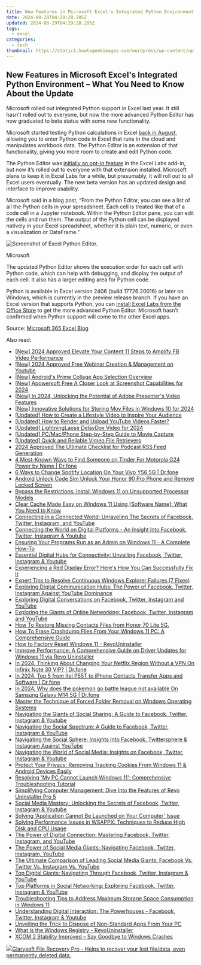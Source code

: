 ```yaml
---
title: New Features in Microsoft Excel's Integrated Python Environment – What You Need to Know About the Update
date: 2024-08-28T04:29:28.205Z
updated: 2024-08-29T04:29:28.205Z
tags:
  - excel
categories:
  - tech
thumbnail: https://static1.howtogeekimages.com/wordpress/wp-content/uploads/2024/04/an-excel-spreadsheet-in-the-background-with-the-excel-logo-in-front.jpg
---
```


## New Features in Microsoft Excel's Integrated Python Environment – What You Need to Know About the Update

Microsoft rolled out integrated Python support in Excel last year. It still hasn’t rolled out to everyone, but now the more advanced Python Editor has now graduated to beta status with some new functionality.

 Microsoft started testing Python calculations in Excel [back in August](https://fox-blue.techidaily.com/updated-in-2024-the-sleep-inducing-series-analyzing-video-bedtime-stories/), allowing you to enter Python code in Excel that runs in the cloud and manipulates workbook data. The Python Editor is an extension of that functionality, giving you more room to create and edit Python code.

 The Python Editor was [initially an opt-in feature](https://android-transfer.techidaily.com/in-2024-how-to-transfer-photos-from-honor-magic-v2-to-new-android-drfone-by-drfone-transfer-from-android-transfer-from-android/) in the Excel Labs add-in, but now it’s rolled out to everyone with that extension installed. Microsoft plans to keep it in Excel Labs for a while, but presumably, it will roll out to all Excel users eventually. The new beta version has an updated design and interface to improve usability.

 Microsoft said in a blog post, “From the Python Editor, you can see a list of all the Python cells in your spreadsheet. Each cell is treated like that of a code cell in a Jupyter notebook. Within the Python Editor pane, you can edit the cells and run them. The output of the Python cell can be displayed natively in your Excel spreadsheet, whether it is plain text, numeric, or even a visualization or DataFrame.”

![Screenshot of Excel Python Editor.](https://static1.howtogeekimages.com/wordpress/wp-content/uploads/2024/07/example_0.png) 

Microsoft

 The updated Python Editor shows the execution order for each cell with Python code, which can help with debugging, and display the output of each cell. It also has a larger editing area for Python code.

 Python is available in Excel version 2406 (build 17726.20016) or later on Windows, which is currently in the preview release branch. If you have an Excel version that supports Python, you can [install Excel Labs from the Office Store](https://support.microsoft.com/office/get-an-office-add-in-for-excel-d3df5854-0a4e-4169-9cc3-25177a288d3d) to get the more advanced Python Editor. Microsoft hasn’t confirmed when Python support will come to the other Excel apps.

 Source: [Microsoft 365 Excel Blog](https://techcommunity.microsoft.com/t5/excel-blog/graduating-the-python-editor-to-insiders-beta/ba-p/4185867)

<ins class="adsbygoogle"
     style="display:block"
     data-ad-format="autorelaxed"
     data-ad-client="ca-pub-7571918770474297"
     data-ad-slot="1223367746"></ins>



<ins class="adsbygoogle"
     style="display:block"
     data-ad-client="ca-pub-7571918770474297"
     data-ad-slot="8358498916"
     data-ad-format="auto"
     data-full-width-responsive="true"></ins>

<span class="atpl-alsoreadstyle">Also read:</span>
<div><ul>
<li><a href="https://facebook-video-recording.techidaily.com/new-2024-approved-elevate-your-content-11-steps-to-amplify-fb-video-performance/"><u>[New] 2024 Approved  Elevate Your Content  11 Steps to Amplify FB Video Performance</u></a></li>
<li><a href="https://youtube-web.techidaily.com/024-approved-free-webinar-creation-and-management-on-youtube/"><u>[New] 2024 Approved  Free Webinar Creation & Management on Youtube</u></a></li>
<li><a href="https://extra-hints.techidaily.com/new-androids-prime-collage-app-selection-overview/"><u>[New] Android's Prime Collage App Selection Overview</u></a></li>
<li><a href="https://on-screen-recording.techidaily.com/new-apowersoft-free-a-closer-look-at-screenshot-capabilities-for-2024/"><u>[New] Apowersoft Free  A Closer Look at Screenshot Capabilities for 2024</u></a></li>
<li><a href="https://digital-screen-recording.techidaily.com/new-in-2024-unlocking-the-potential-of-adobe-presenters-video-features/"><u>[New] In 2024, Unlocking the Potential of Adobe Presenter's Video Features</u></a></li>
<li><a href="https://screen-capture.techidaily.com/new-innovative-solutions-for-storing-mov-files-in-windows-10-for-2024/"><u>[New] Innovative Solutions for Storing Mov Files in Windows 10 for 2024</u></a></li>
<li><a href="https://eaxpv-info.techidaily.com/updated-how-to-create-a-lifestyle-video-to-inspire-your-audience/"><u>[Updated] How to Create a Lifestyle Video to Inspire Your Audience</u></a></li>
<li><a href="https://facebook-record-videos.techidaily.com/updated-how-to-render-and-upload-youtube-videos-faster/"><u>[Updated] How to Render and Upload YouTube Videos Faster?</u></a></li>
<li><a href="https://screen-mirroring-recording.techidaily.com/updated-lightninglapse-delaydox-video-for-2024/"><u>[Updated] LightningLapse DelayDox Video for 2024</u></a></li>
<li><a href="https://screen-recording.techidaily.com/updated-pcmacphone-step-by-step-guide-to-movie-capture/"><u>[Updated] PC/Mac/Phone  Step-by-Step Guide to Movie Capture</u></a></li>
<li><a href="https://vimeo-videos.techidaily.com/updated-quick-and-reliable-vimeo-file-retrievers/"><u>[Updated] Quick and Reliable Vimeo File Retrievers</u></a></li>
<li><a href="https://some-guidance.techidaily.com/2024-approved-the-ultimate-checklist-for-podcast-rss-feed-generation/"><u>2024 Approved  The Ultimate Checklist for Podcast RSS Feed Generation</u></a></li>
<li><a href="https://location-social.techidaily.com/4-most-known-ways-to-find-someone-on-tinder-for-motorola-g24-power-by-name-drfone-by-drfone-virtual-android/"><u>4 Most-Known Ways to Find Someone on Tinder For Motorola G24 Power by Name | Dr.fone</u></a></li>
<li><a href="https://location-fake.techidaily.com/6-ways-to-change-spotify-location-on-your-vivo-y56-5g-drfone-by-drfone-virtual-android/"><u>6 Ways to Change Spotify Location On Your Vivo Y56 5G | Dr.fone</u></a></li>
<li><a href="https://sim-unlock.techidaily.com/android-unlock-code-sim-unlock-your-honor-90-pro-phone-and-remove-locked-screen-by-drfone-android/"><u>Android Unlock Code Sim Unlock Your Honor 90 Pro Phone and Remove Locked Screen</u></a></li>
<li><a href="https://win-forum.techidaily.com/bypass-the-restrictions-install-windows-11-on-unsupported-processor-models/"><u>Bypass the Restrictions: Install Windows 11 on Unsupported Processor Models</u></a></li>
<li><a href="https://win-forum.techidaily.com/clear-cache-made-easy-on-windows-11-using-software-name-what-you-need-to-know/"><u>Clear Cache Made Easy on Windows 11 Using [Software Name]: What You Need to Know</u></a></li>
<li><a href="https://win-forum.techidaily.com/connecting-in-a-connected-world-unraveling-the-secrets-of-facebook-twitter-instagram-and-youtube/"><u>Connecting in a Connected World: Unraveling The Secrets of Facebook, Twitter, Instagram, and YouTube</u></a></li>
<li><a href="https://win-forum.techidaily.com/connecting-the-world-on-digital-platforms-an-insight-into-facebook-twitter-instagram-and-youtube/"><u>Connecting the World on Digital Platforms - An Insight Into Facebook, Twitter, Instagram & Youtube</u></a></li>
<li><a href="https://win-forum.techidaily.com/ensuring-your-programs-run-as-an-admin-on-windows-11-a-complete-how-to/"><u>Ensuring Your Programs Run as an Admin on Windows 11 - A Complete How-To</u></a></li>
<li><a href="https://win-forum.techidaily.com/essential-digital-hubs-for-connectivity-unveiling-facebook-twitter-instagram-and-youtube/"><u>Essential Digital Hubs for Connectivity: Unveiling Facebook, Twitter, Instagram & Youtube</u></a></li>
<li><a href="https://win-forum.techidaily.com/experiencing-a-red-display-error-heres-how-you-can-successfully-fix-it/"><u>Experiencing a Red Display Error? Here's How You Can Successfully Fix It</u></a></li>
<li><a href="https://win-forum.techidaily.com/expert-tips-to-resolve-continuous-windows-explorer-failures-7-fixes/"><u>Expert Tips to Resolve Continuous Windows Explorer Failures (7 Fixes)</u></a></li>
<li><a href="https://win-forum.techidaily.com/exploring-digital-communication-hubs-the-power-of-facebook-twitter-instagram-against-youtube-dominance/"><u>Exploring Digital Communication Hubs: The Power of Facebook, Twitter, Instagram Against YouTube Dominance</u></a></li>
<li><a href="https://win-forum.techidaily.com/exploring-digital-conversations-on-facebook-twitter-instagram-and-youtube/"><u>Exploring Digital Conversations on Facebook, Twitter, Instagram and YouTube</u></a></li>
<li><a href="https://win-forum.techidaily.com/1722915373130-exploring-the-giants-of-online-networking-facebook-twitter-instagram-and-youtube/"><u>Exploring the Giants of Online Networking: Facebook, Twitter, Instagram and YouTube</u></a></li>
<li><a href="https://blog-min.techidaily.com/how-to-restore-missing-contacts-files-from-honor-70-lite-5g-by-fonelab-android-recover-contacts/"><u>How To  Restore Missing Contacts Files from Honor 70 Lite 5G.</u></a></li>
<li><a href="https://win-forum.techidaily.com/how-to-erase-crashdump-files-from-your-windows-11-pc-a-comprehensive-guide/"><u>How To Erase Crashdump Files From Your Windows 11 PC: A Comprehensive Guide</u></a></li>
<li><a href="https://win-forum.techidaily.com/how-to-factory-reset-windows-11-revouninstaller/"><u>How to Factory Reset Windows 11 - RevoUninstaller</u></a></li>
<li><a href="https://win-forum.techidaily.com/improve-performance-a-comprehensive-guide-on-driver-updates-for-windows-11-via-revo-uninstaller/"><u>Improve Performance: A Comprehensive Guide on Driver Updates for Windows 11 via Revo Uninstaller</u></a></li>
<li><a href="https://phone-solutions.techidaily.com/in-2024-thinking-about-changing-your-netflix-region-without-a-vpn-on-infinix-note-30-vip-drfone-by-drfone-virtual-android/"><u>In 2024, Thinking About Changing Your Netflix Region Without a VPN On Infinix Note 30 VIP? | Dr.fone</u></a></li>
<li><a href="https://android-transfer.techidaily.com/in-2024-top-5-from-itel-p55t-to-iphone-contacts-transfer-apps-and-software-drfone-by-drfone-transfer-from-android-transfer-from-android/"><u>In 2024, Top 5 from Itel P55T to iPhone Contacts Transfer Apps and Software | Dr.fone</u></a></li>
<li><a href="https://change-location.techidaily.com/in-2024-why-does-the-pokemon-go-battle-league-not-available-on-samsung-galaxy-m14-5g-drfone-by-drfone-virtual-android/"><u>In 2024, Why does the pokemon go battle league not available On Samsung Galaxy M14 5G | Dr.fone</u></a></li>
<li><a href="https://win-forum.techidaily.com/master-the-technique-of-forced-folder-removal-on-windows-operating-systems/"><u>Master the Technique of Forced Folder Removal on Windows Operating Systems</u></a></li>
<li><a href="https://win-forum.techidaily.com/navigating-the-giants-of-social-sharing-a-guide-to-facebook-twitter-instagram-and-youtube/"><u>Navigating the Giants of Social Sharing: A Guide to Facebook, Twitter, Instagram & Youtube</u></a></li>
<li><a href="https://win-forum.techidaily.com/navigating-the-social-spectrum-a-guide-to-facebook-twitter-instagram-and-youtube/"><u>Navigating the Social Spectrum: A Guide to Facebook, Twitter, Instagram & YouTube</u></a></li>
<li><a href="https://win-forum.techidaily.com/navigating-the-social-sphere-insights-into-facebook-twittersphere-and-instagram-against-youtube/"><u>Navigating the Social Sphere: Insights Into Facebook, Twittersphere & Instagram Against YouTube</u></a></li>
<li><a href="https://win-forum.techidaily.com/navigating-the-world-of-social-media-insights-on-facebook-twitter-instagram-and-youtube/"><u>Navigating the World of Social Media: Insights on Facebook, Twitter, Instagram & Youtube</u></a></li>
<li><a href="https://win-forum.techidaily.com/protect-your-privacy-removing-tracking-cookies-from-windows-11-and-android-devices-easily/"><u>Protect Your Privacy: Removing Tracking Cookies From Windows 11 & Android Devices Easily</u></a></li>
<li><a href="https://win-forum.techidaily.com/resolving-my-pc-cannot-launch-windows-11-comprehensive-troubleshooting-tutorial/"><u>Resolving 'My PC Cannot Launch Windows 11': Comprehensive Troubleshooting Tutorial</u></a></li>
<li><a href="https://win-forum.techidaily.com/simplifying-computer-management-dive-into-the-features-of-revo-uninstaller-pro-5/"><u>Simplifying Computer Management: Dive Into the Features of Revo Uninstaller Pro 5</u></a></li>
<li><a href="https://win-forum.techidaily.com/social-media-mastery-unlocking-the-secrets-of-facebook-twitter-instagram-and-youtube/"><u>Social Media Mastery: Unlocking the Secrets of Facebook, Twitter, Instagram & Youtube</u></a></li>
<li><a href="https://win-forum.techidaily.com/solving-application-cannot-be-launched-on-your-computer-issue/"><u>Solving 'Application Cannot Be Launched on Your Computer' Issue</u></a></li>
<li><a href="https://win-forum.techidaily.com/solving-performance-issues-in-wsappx-techniques-to-reduce-high-disk-and-cpu-usage/"><u>Solving Performance Issues in WSAPPX: Techniques to Reduce High Disk and CPU Usage</u></a></li>
<li><a href="https://win-forum.techidaily.com/the-power-of-digital-connection-mastering-facebook-twitter-instagram-and-youtube/"><u>The Power of Digital Connection: Mastering Facebook, Twitter, Instagram, and YouTube</u></a></li>
<li><a href="https://win-forum.techidaily.com/the-power-of-social-media-giants-navigating-facebook-twitter-instagram-youtube/"><u>The Power of Social Media Giants: Navigating Facebook, Twitter, Instagram, YouTube</u></a></li>
<li><a href="https://win-forum.techidaily.com/the-ultimate-comparison-of-leading-social-media-giants-facebook-vs-twitter-vs-instagram-vs-youtube/"><u>The Ultimate Comparison of Leading Social Media Giants: Facebook Vs. Twitter Vs. Instagram Vs. YouTube</u></a></li>
<li><a href="https://win-forum.techidaily.com/top-digital-giants-navigating-through-facebook-twitter-instagram-and-youtube/"><u>Top Digital Giants: Navigating Through Facebook, Twitter, Instagram & YouTube</u></a></li>
<li><a href="https://win-forum.techidaily.com/1722915295243-top-platforms-in-social-networking-exploring-facebook-twitter-instagram-and-youtube/"><u>Top Platforms in Social Networking: Exploring Facebook, Twitter, Instagram & YouTube</u></a></li>
<li><a href="https://win-forum.techidaily.com/troubleshooting-tips-to-address-maximum-storage-space-consumption-in-windows-11/"><u>Troubleshooting Tips to Address Maximum Storage Space Consumption in Windows 11</u></a></li>
<li><a href="https://win-forum.techidaily.com/1722915145446-understanding-digital-interaction-the-powerhouses-facebook-twitter-instagram-and-youtube/"><u>Understanding Digital Interaction: The Powerhouses - Facebook, Twitter, Instagram & Youtube</u></a></li>
<li><a href="https://win-forum.techidaily.com/unveiling-the-trick-to-dispose-of-non-standard-apps-from-your-pc/"><u>Unveiling the Trick to Dispose of Non-Standard Apps From Your PC</u></a></li>
<li><a href="https://win-forum.techidaily.com/what-is-the-windows-registry-revouninstaller/"><u>What Is the Windows Registry - RevoUninstaller</u></a></li>
<li><a href="https://win-forum.techidaily.com/1723008614501-xcom-2-stability-improved-say-goodbye-to-windows-crashes/"><u>XCOM 2 Stability Improved – Say Goodbye to Windows Crashes</u></a></li>
</ul></div>

<!-- affiliate ads begin -->
<a href="https://order.glarysoft.com/order/checkout.php?PRODS=35408920&QTY=1&AFFILIATE=108875&CART=1"><img src="https://secure.avangate.com/images/merchant/6734fa703f6633ab896eecbdfad8953a/products/FR-200-1.png" border="0">Glarysoft File Recovery Pro - Helps to recover your lost file/data, even permanently deleted data. </a>
<!-- affiliate ads end -->